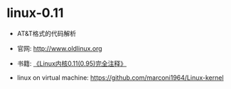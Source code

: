 # linux-0.11
* AT&T格式的代码解析
* 官网: <http://www.oldlinux.org>

* 书籍: [《Linux内核0.11(0.95)完全注释》](http://book.douban.com/subject/1231236/)

* linux on virtual machine: <https://github.com/marconi1964/Linux-kernel>
